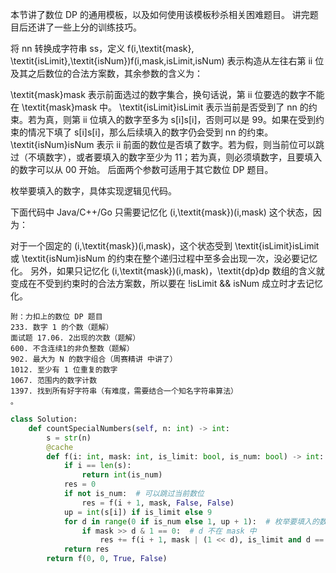 本节讲了数位 DP 的通用模板，以及如何使用该模板秒杀相关困难题目。
讲完题目后还讲了一些上分的训练技巧。

将 nn 转换成字符串 ss，定义 f(i,\textit{mask}, \textit{isLimit},\textit{isNum})f(i,mask,isLimit,isNum) 表示构造从左往右第 ii 位及其之后数位的合法方案数，其余参数的含义为：

\textit{mask}mask 表示前面选过的数字集合，换句话说，第 ii 位要选的数字不能在 \textit{mask}mask 中。
\textit{isLimit}isLimit 表示当前是否受到了 nn 的约束。若为真，则第 ii 位填入的数字至多为 s[i]s[i]，否则可以是 99。如果在受到约束的情况下填了 s[i]s[i]，那么后续填入的数字仍会受到 nn 的约束。
\textit{isNum}isNum 表示 ii 前面的数位是否填了数字。若为假，则当前位可以跳过（不填数字），或者要填入的数字至少为 11；若为真，则必须填数字，且要填入的数字可以从 00 开始。
后面两个参数可适用于其它数位 DP 题目。

枚举要填入的数字，具体实现逻辑见代码。

下面代码中 Java/C++/Go 只需要记忆化 (i,\textit{mask})(i,mask) 这个状态，因为：

对于一个固定的 (i,\textit{mask})(i,mask)，这个状态受到 \textit{isLimit}isLimit 或 \textit{isNum}isNum 的约束在整个递归过程中至多会出现一次，没必要记忆化。
另外，如果只记忆化 (i,\textit{mask})(i,mask)，\textit{dp}dp 数组的含义就变成在不受到约束时的合法方案数，所以要在 !isLimit && isNum 成立时才去记忆化。
```
附：力扣上的数位 DP 题目
233. 数字 1 的个数（题解）
面试题 17.06. 2出现的次数（题解）
600. 不含连续1的非负整数（题解）
902. 最大为 N 的数字组合（周赛精讲 中讲了）
1012. 至少有 1 位重复的数字
1067. 范围内的数字计数
1397. 找到所有好字符串（有难度，需要结合一个知名字符串算法）
。

```


```python
class Solution:
    def countSpecialNumbers(self, n: int) -> int:
        s = str(n)
        @cache
        def f(i: int, mask: int, is_limit: bool, is_num: bool) -> int:
            if i == len(s):
                return int(is_num)
            res = 0
            if not is_num:  # 可以跳过当前数位
                res = f(i + 1, mask, False, False)
            up = int(s[i]) if is_limit else 9
            for d in range(0 if is_num else 1, up + 1):  # 枚举要填入的数字 d
                if mask >> d & 1 == 0:  # d 不在 mask 中
                    res += f(i + 1, mask | (1 << d), is_limit and d == up, True)
            return res
        return f(0, 0, True, False)

```
